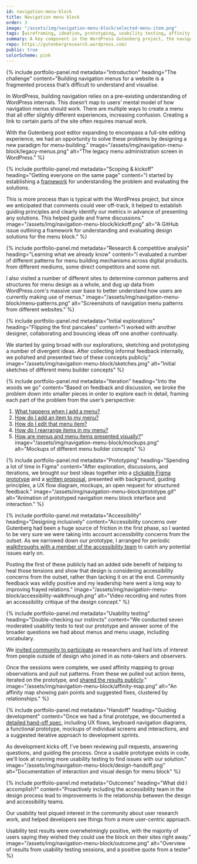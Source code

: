 ```yaml
---
id: navigation-menu-block
title: Navigation menu block
order: 3
image: "/assets/img/navigation-menu-block/selected-menu-item.png"
tags: [wireframing, ideation, prototyping, usability testing, affinity mapping, leadership, community management, documentation]
summary: A key component in the WordPress Gutenberg project, the navigation menu block allows users to create navigation menus for their websites in an intuitive and visual way.
repo: https://gutenbergresearch.wordpress.com/
public: true
colorScheme: pink
---
```


{% include portfolio-panel.md
  metadata="Introduction"
  heading="The challenge"
  content="Building navigation menus for a website is a fragmented process that’s difficult to understand and visualise.

  In WordPress, building navigation relies on a pre-existing understanding of WordPress internals. This doesn’t map to users’ mental model of how navigation menus should work. There are multiple ways to create a menu that all offer slightly different experiences, increasing confusion. Creating a link to certain parts of the site often requires manual work.

  With the Gutenberg post editor expanding to encompass a full-site editing experience, we had an opportunity to solve these problems by designing a new paradigm for menu-building."
  image="/assets/img/navigation-menu-block/legacy-menus.png"
  alt="The legacy menu administration screen in WordPress."
%}

{% include portfolio-panel.md
  metadata="Scoping & kickoff"
  heading="Getting everyone on the same page"
  content="I started by establishing a [framework](https://github.com/WordPress/gutenberg/issues/13690#issue-407174490) for understanding the problem and evaluating the solutions.

  This is more process than is typical with the WordPress project, but since we anticipated that comments could veer off-track, it helped to establish guiding principles and clearly identify our metrics in advance of presenting any solutions. This helped guide and frame discussions."
  image="/assets/img/navigation-menu-block/kickoff.png"
  alt="A GitHub issue outlining a framework for understanding and evaluating design solutions for the menu block."
%}

{% include portfolio-panel.md
  metadata="Research & competitive analysis"
  heading="Learning what we already know"
  content="I evaluated a number of different patterns for menu building mechanisms across digital products.  from different mediums, some direct competitors and some not.

  I also visited a number of different sites to determine common patterns and structures for menu design as a whole, and dug up data from WordPress.com's massive user base to better understand how users are currently making use of menus."
  image="/assets/img/navigation-menu-block/menu-patterns.png"
  alt="Screenshots of navigation menu patterns from different websites."
%}

{% include portfolio-panel.md
  metadata="Initial explorations"
  heading="Flipping the first pancakes"
  content="I worked with another designer, collaborating and bouncing ideas off one another continually.

  We started by going broad with our explorations, sketching and prototyping a number of divergent ideas. After collecting informal feedback internally, we polished and presented two of these concepts publicly."
  image="/assets/img/navigation-menu-block/sketches.png"
  alt="Initial sketches of different menu builder concepts"
%}

{% include portfolio-panel.md
  metadata="Iteration"
  heading="Into the woods we go"
  content="Based on feedback and discussion, we broke the problem down into smaller pieces in order to explore each in detail, framing each part of the problem from the user’s perspective:

  1. [What happens when I add a menu?](https://github.com/WordPress/gutenberg/issues/13786)
  2. [How do I add an item to my menu?](https://github.com/WordPress/gutenberg/issues/13789)
  3. [How do I edit that menu item?](https://github.com/WordPress/gutenberg/issues/13790)
  4. [How do I rearrange items in my menu?](https://github.com/WordPress/gutenberg/issues/13792)
  5. [How are menus and menu items presented visually?](https://github.com/WordPress/gutenberg/issues/13791)"
  image="/assets/img/navigation-menu-block/mockups.png"
  alt="Mockups of different menu builder concepts"
%}

{% include portfolio-panel.md
  metadata="Prototyping"
  heading="Spending a lot of time in Figma"
  content="After exploration, discussions, and iterations, we brought our best ideas together into a [clickable Figma prototype](https://www.figma.com/file/FvlTIGvEnr5nbDoLxbOjNn/Navigation-Menu-Block-Combined-Prototype?node-id=162%3A2520) and a [written proposal](https://make.wordpress.org/design/2019/02/26/proposal-navigation-menu-block/), presented with background, guiding principles, a UX flow diagram, mockups, an open request for structured feedback."
  image="/assets/img/navigation-menu-block/prototype.gif"
  alt="Animation of prototyped navigation menu block interface and interaction."
%}

{% include portfolio-panel.md
  metadata="Accessibility"
  heading="Designing inclusively"
  content="Accessibility concerns over Gutenberg had been a huge source of friction in the first phase, so I wanted to be very sure we were taking into account accessibility concerns from the outset. As we narrowed down our prototype, I arranged for periodic [walkthroughs with a member of the accessibility team](https://make.wordpress.org/design/2019/03/01/video-accessibility-walkthrough-of-navigation-menu-block-designs/) to catch any potential issues early on.

  Posting the first of these publicly had an added side benefit of helping to heal those tensions and show that design is considering accessibility concerns from the outset, rather than tacking it on at the end. Community feedback was wildly positive and my leadership here went a long way to improving frayed relations."
  image="/assets/img/navigation-menu-block/accessibility-walkthrough.png"
  alt="Video recording and notes from an accessibility critique of the design concept."
%}

{% include portfolio-panel.md
  metadata="Usability testing"
  heading="Double-checking our instincts"
  content="We conducted seven moderated usability tests to test our prototype and answer some of the broader questions we had about menus and menu usage, including vocabulary.

  We [invited community to participate](https://make.wordpress.org/design/2019/03/12/become-a-wordpress-researcher/) as researchers and had lots of interest from people outside of design who joined in as note-takers and observers.

  Once the sessions were complete, we used affinity mapping to group observations and pull out patterns. From these we pulled out action items, iterated on the prototype, and [shared the results publicly](https://make.wordpress.org/design/2019/04/01/navigation-menu-block-usability-testing-results/)."
  image="/assets/img/navigation-menu-block/affinity-map.png"
  alt="An affinity map showing pain points and suggested fixes, clustered by relationships."
%}

{% include portfolio-panel.md
  metadata="Handoff"
  heading="Guiding development"
  content="Once we had a final prototype, we documented a [detailed hand-off spec](https://github.com/WordPress/gutenberg/issues/13690#issuecomment-480102173), including UX flows, keyboard navigation diagrams, a functional prototype, mockups of individual screens and interactions, and a suggested iterative approach to development sprints.

  As development kicks off, I've been reviewing pull requests, answering questions, and guiding the process. Once a usable prototype exists in code, we'll look at running more usability testing to find issues with our solution."
  image="/assets/img/navigation-menu-block/design-handoff.png"
  alt="Documentation of interaction and visual design for menu block"
%}

{% include portfolio-panel.md
  metadata="Outcomes"
  heading="What did I accomplish?"
  content="Proactively including the accessibility team in the design process lead to improvements in the relationship between the design and accessibility teams.

  Our usability test piqued interest in the community about user research work, and helped developers see things from a more user-centric approach.

  Usability test results were overwhelmingly positive, with the majority of users saying they wished they could use the block on their sites right away."
  image="/assets/img/navigation-menu-block/outcome.png"
  alt="Overview of results from usability testing sessions, and a positive quote from a tester"
%}

